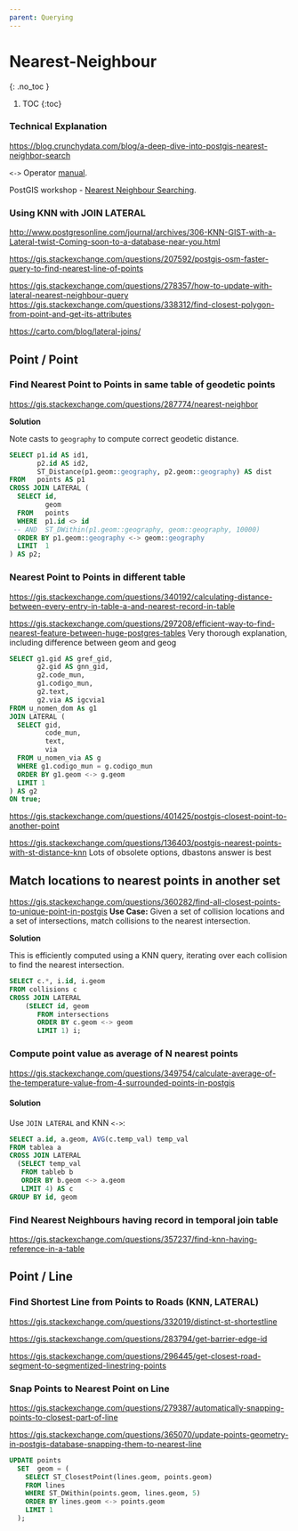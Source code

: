 ```yaml
---
parent: Querying
---
```


# Nearest-Neighbour
{: .no_toc }

1. TOC
{:toc}

### Technical Explanation
<https://blog.crunchydata.com/blog/a-deep-dive-into-postgis-nearest-neighbor-search>

`<->` Operator [manual](https://postgis.net/docs/geometry_distance_knn.html).

PostGIS workshop - [Nearest Neighbour Searching](https://postgis.net/workshops/postgis-intro/knn.html).

### Using KNN with JOIN LATERAL
<http://www.postgresonline.com/journal/archives/306-KNN-GIST-with-a-Lateral-twist-Coming-soon-to-a-database-near-you.html>

<https://gis.stackexchange.com/questions/207592/postgis-osm-faster-query-to-find-nearest-line-of-points>

<https://gis.stackexchange.com/questions/278357/how-to-update-with-lateral-nearest-neighbour-query>
<https://gis.stackexchange.com/questions/338312/find-closest-polygon-from-point-and-get-its-attributes>

<https://carto.com/blog/lateral-joins/>



## Point / Point

### Find Nearest Point to Points in same table of geodetic points
<https://gis.stackexchange.com/questions/287774/nearest-neighbor>

**Solution**

Note casts to `geography` to compute correct geodetic distance.

```sql
SELECT p1.id AS id1,
       p2.id AS id2,
       ST_Distance(p1.geom::geography, p2.geom::geography) AS dist
FROM   points AS p1
CROSS JOIN LATERAL (
  SELECT id,
         geom
  FROM   points
  WHERE  p1.id <> id
 -- AND  ST_DWithin(p1.geom::geography, geom::geography, 10000)
  ORDER BY p1.geom::geography <-> geom::geography
  LIMIT  1
) AS p2;
```

### Nearest Point to Points in different table
<https://gis.stackexchange.com/questions/340192/calculating-distance-between-every-entry-in-table-a-and-nearest-record-in-table>

<https://gis.stackexchange.com/questions/297208/efficient-way-to-find-nearest-feature-between-huge-postgres-tables>
Very thorough explanation, including difference between geom and geog
```sql
SELECT g1.gid AS gref_gid,
       g2.gid AS gnn_gid,
       g2.code_mun,
       g1.codigo_mun,
       g2.text,
       g2.via AS igcvia1
FROM u_nomen_dom As g1
JOIN LATERAL (
  SELECT gid,
         code_mun,
         text,
         via
  FROM u_nomen_via AS g
  WHERE g1.codigo_mun = g.codigo_mun    
  ORDER BY g1.geom <-> g.geom
  LIMIT 1
) AS g2
ON true;
```

<https://gis.stackexchange.com/questions/401425/postgis-closest-point-to-another-point>

<https://gis.stackexchange.com/questions/136403/postgis-nearest-points-with-st-distance-knn>
Lots of obsolete options, dbastons answer is best

## Match locations to nearest points in another set

<https://gis.stackexchange.com/questions/360282/find-all-closest-points-to-unique-point-in-postgis>
**Use Case:** Given a set of collision locations and a set of intersections, match collisions to the nearest intersection.

**Solution**

This is efficiently computed using a KNN query, iterating over each collision to find the nearest intersection.

```sql
SELECT c.*, i.id, i.geom
FROM collisions c 
CROSS JOIN LATERAL 
    (SELECT id, geom     
       FROM intersections    
       ORDER BY c.geom <-> geom 
       LIMIT 1) i;
```

### Compute point value as average of N nearest points
<https://gis.stackexchange.com/questions/349754/calculate-average-of-the-temperature-value-from-4-surrounded-points-in-postgis>

#### Solution
Use `JOIN LATERAL` and KNN `<->`:
```sql
SELECT a.id, a.geom, AVG(c.temp_val) temp_val
FROM tablea a
CROSS JOIN LATERAL
  (SELECT temp_val
   FROM tableb b
   ORDER BY b.geom <-> a.geom
   LIMIT 4) AS c
GROUP BY id, geom
```

### Find Nearest Neighbours having record in temporal join table 
<https://gis.stackexchange.com/questions/357237/find-knn-having-reference-in-a-table>

## Point / Line

### Find Shortest Line from Points to Roads (KNN, LATERAL)
<https://gis.stackexchange.com/questions/332019/distinct-st-shortestline>

<https://gis.stackexchange.com/questions/283794/get-barrier-edge-id>

<https://gis.stackexchange.com/questions/296445/get-closest-road-segment-to-segmentized-linestring-points>

### Snap Points to Nearest Point on Line
<https://gis.stackexchange.com/questions/279387/automatically-snapping-points-to-closest-part-of-line>

<https://gis.stackexchange.com/questions/365070/update-points-geometry-in-postgis-database-snapping-them-to-nearest-line>
```sql
UPDATE points
  SET  geom = (
    SELECT ST_ClosestPoint(lines.geom, points.geom)
    FROM lines
    WHERE ST_DWithin(points.geom, lines.geom, 5)
    ORDER BY lines.geom <-> points.geom
    LIMIT 1
  );
```

